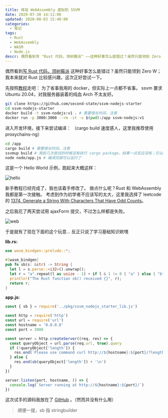 ```yaml
---
title: 体验 WebAssembly 虚拟机 SSVM
date: 2020-07-30 14:11:00
updated: 2020-08-03 15:40:00
categories:
  - 笔记
tags:
  - Rust
  - WebAssembly
  - WASM
  - Node.js
descr: 偶然看到写 "Rust 代码，领树莓派" ——这种好事怎么能错过？虽然只能领到 Zero W；我本来就对 Rust 比较感兴趣，这次正好尝试一下。
---
```


偶然看到[写 Rust 代码，领树莓派](https://www.v2ex.com/t/693807)
这种好事怎么能错过？虽然只能领到 Zero W；我本来就对 Rust 比较感兴趣，这次正好尝试一下。

<!-- more -->

先按照[教程](https://www.secondstate.io/articles/get-started-with-rust-functions-in-node-zh/)走吧：
为了省事我用的 docker，但实际上一点都不省事。
ssvm 要求 Ubuntu 20.04，对我服务器装着的纯血 Arch 不太友好。

```bash
git clone https://github.com/second-state/ssvm-nodejs-starter
cd ssvm-nodejs-starter
docker build -t ssvm-nodejs:v1 . # 需要很长时间，注意
docker run -p 3000:3000 --rm -it -v $(pwd):/app ssvm-nodejs:v1
```

进入开发环境，接下来尝试编译：
（cargo build 速度感人，这里我推荐使用 proxychains-ng）

```bash
cd /app
cargo build # 需要很长时间，注意
ssvmup build # 我前几次尝试的时候没有执行 cargo package，结果一点反应没有；引以为戒。
node node/app.js # 编译完就可以运行了
```

这是一个 Hello World 示例，跑起来大概这样：

![hello](/ssvm-nodejs/hello.webp)

新手教程已经完成了，我也该着手修改了。
做点什么呢？Rust 和 WebAssembly 我都是第一次接触。
考虑到作为初学者不应该写的太大，这里我选择了 leetcode 的 [1374. Generate a String With Characters That Have Odd Counts](https://leetcode.com/problems/generate-a-string-with-characters-that-have-odd-counts/)。

之后我花了两天尝试用 ajaxForm 提交，不过怎么样都是失败。

![web](/ssvm-nodejs/web.webp)

于是就有了现在下面的这个玩意... 反正只说了学习基础知识欸嘿

**lib.rs:**

```rust
use wasm_bindgen::prelude::*;

#[wasm_bindgen]
pub fn sb(s: &str) -> String {
  let l = s.parse::<i32>().unwrap();
  let r = "a".repeat(l as usize - 1) + if l & 1 != 0 { "a" } else { "b" };
  println!("The Rust function sb() received {}", r);
  return r;
}
```

**app.js:**

```js
const { sb } = require('../pkg/ssvm_nodejs_starter_lib.js')

const http = require('http')
const url = require('url')
const hostname = '0.0.0.0'
const port = 3000

const server = http.createServer((req, res) => {
  const queryObject = url.parse(req.url, true).query
  if (!queryObject['length']) {
    res.end(`Please use command curl http://${hostname}:${port}/?length=LENGTH \n`)
  } else {
    res.end(sb(queryObject['length']) + '\n')
  }
})

server.listen(port, hostname, () => {
  console.log(`Server running at http://${hostname}:${port}/`)
})
```

这次试手的源码我放在了 [GitHub](https://github.com/kwaa/ssvm-nodejs-starter) 。（然而并没有什么用）

> 顺便一提，sb 指 stringbuilder
